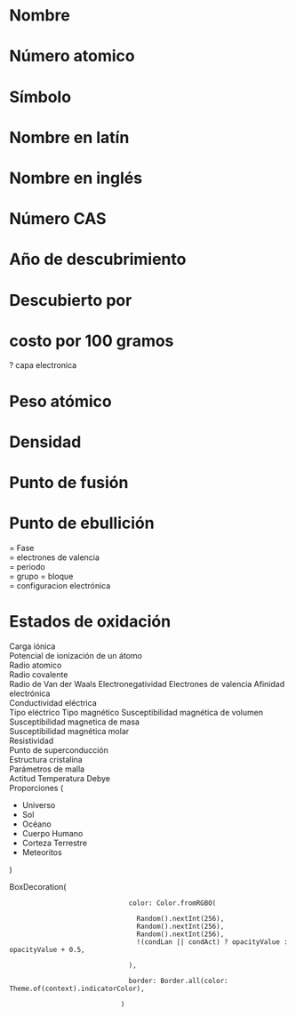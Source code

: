 # Nombre	
# Número atomico	
# Símbolo	
# Nombre en latín 	
# Nombre en inglés	
# Número CAS	
# Año de descubrimiento	
# Descubierto por	
# costo por 100 gramos	
? capa electronica	
# Peso atómico	
# Densidad	
# Punto de fusión	
# Punto de ebullición	
= Fase	
= electrones de valencia	
= periodo	
= grupo	
= bloque	
= configuracion electrónica	
# Estados de oxidación	
 Carga iónica	
 Potencial de ionización de un átomo	
 Radio atomico	
 Radio covalente	
 Radio de Van der Waals	
 Electronegatividad	
 Electrones de valencia	
 Afinidad electrónica	
 Conductividad eléctrica	
 Tipo eléctrico	
 Tipo magnético	
 Susceptibilidad magnética de volumen	
 Susceptibilidad magnetica de masa	
 Susceptibilidad magnética molar	
 Resistividad	
 Punto de superconducción	
 Estructura cristalina	
 Parámetros de malla	
 Actitud	Temperatura Debye	
 Proporciones (
 
 - Universo
 - Sol
 - Océano
 - Cuerpo Humano
 - Corteza Terrestre
 - Meteoritos
 
 )
  
BoxDecoration(

                                  color: Color.fromRGBO(

                                    Random().nextInt(256),
                                    Random().nextInt(256),
                                    Random().nextInt(256),
                                    !(condLan || condAct) ? opacityValue : opacityValue + 0.5,

                                  ),

                                  border: Border.all(color: Theme.of(context).indicatorColor),

                                )